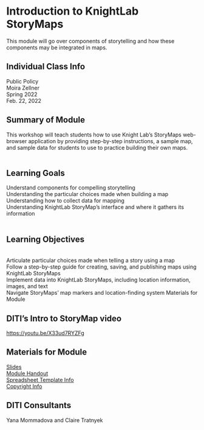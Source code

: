 # Introduction to KnightLab StoryMaps
This module will go over components of storytelling and how these components may be integrated in maps.

## Individual Class Info
Public Policy
<br>
Moira Zellner
<br>
Spring 2022
<br>
Feb. 22, 2022
<br>

## Summary of Module
This workshop will teach students how to use Knight Lab’s StoryMaps web-browser application by providing step-by-step instructions, a sample map, and sample data for students to use to practice building their own maps.
<br> 
<br>

## Learning Goals
Understand components for compelling storytelling
<br> 
Understanding the particular choices made when building a map
<br>
Understanding how to collect data for mapping
<br>
Understanding KnightLab StoryMap’s interface and where it gathers its information
<br>
<br>



## Learning Objectives
<br> 
Articulate particular choices made when telling a story using a map
<br>
Follow a step-by-step guide for creating, saving, and publishing maps using KnightLab StoryMaps
<br>
Implement data into KnightLab StoryMaps, including location information, images, and text
<br>
Navigate StoryMaps’ map markers and location-finding system
Materials for Module



## DITI’s Intro to StoryMap video
 https://youtu.be/X33ud7RYZFg 


## Materials for Module



[Slides](https://github.com/NULabNortheastern/digitalassignmentshowcase/blob/master/mapping/sp22-zellner-ppua5390-storymap/StoryMap_slides_Zellner.pdf)
<br/>
[Module Handout](https://github.com/NULabNortheastern/digitalassignmentshowcase/blob/master/mapping/sp22-zellner-ppua5390-storymap/StoryMap%20Handout.pdf)
<br/>
[Spreadsheet Template Info](https://github.com/NULabNortheastern/digitalassignmentshowcase/blob/master/mapping/sp22-zellner-ppua5390-storymap/Handout_%20Storymap%20Spreadsheet%20Template.pdf)
<br/>
[Copyright Info](https://github.com/NULabNortheastern/digitalassignmentshowcase/blob/master/mapping/sp22-zellner-ppua5390-storymap/Copyright-fair-use-handout.pdf)
<br/>



## DITI Consultants
Yana Mommadova and Claire Tratnyek 
